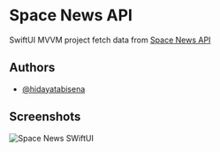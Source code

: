 
# Space News API

SwiftUI MVVM project fetch data from [Space News API](https://api.spaceflightnewsapi.net/v3/articles) 


## Authors

- [@hidayatabisena](https://www.github.com/hidayatabisena)


## Screenshots

![Space News SWiftUI](https://res.cloudinary.com/moyadev/image/upload/v1675661278/Moyadev/Xcode_06-02-2023_at_12.24_2x_vwjkbx.png)

